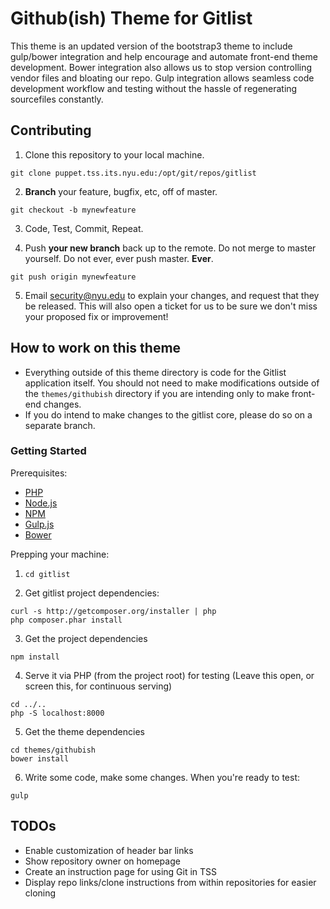 # Github(ish) Theme for Gitlist

This theme is an updated version of the bootstrap3 theme to include gulp/bower integration and help encourage and automate front-end theme development. Bower integration also allows us to stop version controlling vendor files and bloating our repo. Gulp integration allows seamless code development workflow and testing without the hassle of regenerating sourcefiles constantly.

## Contributing

1. Clone this repository to your local machine.
```
git clone puppet.tss.its.nyu.edu:/opt/git/repos/gitlist
```

2. **Branch** your feature, bugfix, etc, off of master.
```
git checkout -b mynewfeature
```

3. Code, Test, Commit, Repeat.

4. Push **your new branch** back up to the remote. Do not merge to master yourself. Do not ever, ever push master. **Ever**.
```
git push origin mynewfeature
```

5. Email [security@nyu.edu](mailto:security@nyu.edu?subject=Githubish%20Theme%20Update%20pushed%20to%20puppet-git) to explain your changes, and request that they be released. This will also open a ticket for us to be sure we don't miss your proposed fix or improvement!


## How to work on this theme

* Everything outside of this theme directory is code for the Gitlist application itself. You should not need to make modifications outside of the `themes/githubish` directory if you are intending only to make front-end changes.
* If you do intend to make changes to the gitlist core, please do so on a separate branch.

### Getting Started

Prerequisites:

* [PHP](https://secure.php.net/)
* [Node.js](https://nodejs.org/en/)
* [NPM](https://www.npmjs.com/)
* [Gulp.js](http://gulpjs.com/)
* [Bower](http://bower.io/)

Prepping your machine:

1. `cd gitlist`

2. Get gitlist project dependencies:
```
curl -s http://getcomposer.org/installer | php
php composer.phar install
```

3. Get the project dependencies
```
npm install
```

4. Serve it via PHP (from the project root) for testing (Leave this open, or screen this, for continuous serving)
```
cd ../..
php -S localhost:8000
```

5. Get the theme dependencies
```
cd themes/githubish
bower install
```

6. Write some code, make some changes. When you're ready to test:
```
gulp
```

## TODOs

* Enable customization of header bar links
* Show repository owner on homepage
* Create an instruction page for using Git in TSS
* Display repo links/clone instructions from within repositories for easier cloning
